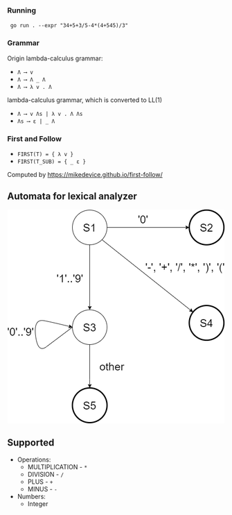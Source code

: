 ### Running
```
 go run . --expr "34+5+3/5-4*(4+545)/3"
```


### Grammar

Origin lambda-calculus grammar:

* `Λ ⟶ v`
* `Λ ⟶ Λ _ Λ`
* `Λ ⟶ λ v . Λ`

lambda-calculus grammar, which is converted to LL(1) 
* `Λ ⟶ v Λs | λ v . Λ Λs`
* `Λs ⟶ ε | _ Λ`


###  First and Follow
* `FIRST(T) = { λ v }`
* `FIRST(T_SUB) = { _ ε }`

Computed by https://mikedevice.github.io/first-follow/

## Automata for lexical analyzer

![Lexical Analyzer Automata](https://github.com/DamirJann/math-parser/blob/master/img/automata_for_lexical_analyzer.drawio.png)

## Supported 
* Operations:
  * MULTIPLICATION - `*`
  * DIVISION - `/`
  * PLUS - `+`
  * MINUS - `-`
* Numbers:
  * Integer


